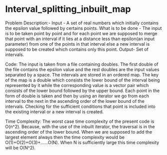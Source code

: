 # Interval_splitting_inbuilt_map

Problem Description:- 
Input - A set of real numbers which initially contains the epsilon value followed by certains points.
What is to be done - The input is to be taken point by point and for each point we are supposed to merge that point with an interval if it lies at a distance less than epsilon(an input parameter) from one of the points in that interval else a new interval is supposed to be created which contains only this point.
Output- Set of intervals.

Code:
The input is taken from a file containing doubles. The first double of the file contains the epsilon value and the rest doubles are the input values separated by a space.
The intervals are stored in an ordered map. The key of the map is a double which consists the lower bound of the interval being represented by it while the corresponding value is a vector pair which consists of the lower bound followed by the upper bound.
Each point in the form of double is taken and then by using an iterator we go from each interval to the next in the ascending order of the lower bound of the intervals. Checking for the sufficient conditions that point is included into the existing interval or a new interval is created.

Time Complexity:
The worst case time complexity of the present code is O(n^2). Because, with the use of the inbuilt iterator, the traversal is in the ascending order of the lower bound. When we are supposed to add the largest element always then the time complexity would be O(1)+O(2)+O(3)+......O(N). When N is sufficiently large this time complexity will be O(N^2).
